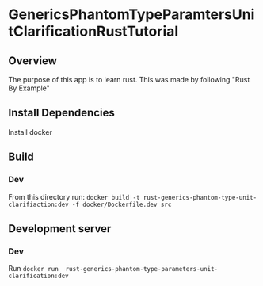 # GenericsPhantomTypeParamtersUnitClarificationRustTutorial

## Overview
The purpose of this app is to learn rust. This was made by following "Rust By Example"

## Install Dependencies
Install docker

## Build
### Dev
From this directory run: `docker build -t rust-generics-phantom-type-unit-clarifiaction:dev -f docker/Dockerfile.dev src`

## Development server
### Dev
Run `docker run  rust-generics-phantom-type-parameters-unit-clarification:dev`
